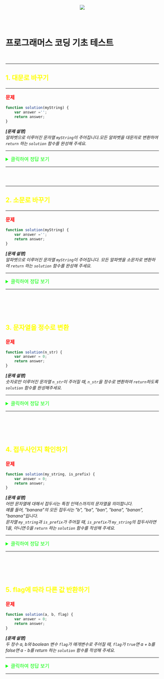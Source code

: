 <p align="center">
  <img src="https://file.newswire.co.kr/data/datafile2/thumb_640/2022/07/1994211446_20220703180818_7260737807.jpg">
</p>
<br /><br />

# 프로그래머스 코딩 기초 테스트

<br />

---
## <p style="color:yellow;">1. 대문로 바꾸기</p>
---
**<p style="color:red; font-size:16px;">문제</p>**

```javascript
function solution(myString) {
    var answer ='';
    return answer;
}
```

__*[문제 설명]*__<br />
*알파벳으로 이루어진 문자열 `myString`이 주어집니다.모든 알파벳을 대문자로 변환하여 `return` 하는 `solution` 함수를 완성해 주세요.*<br />

---

<details>
<summary style="color:lime; font-size:16px;">클릭하여 정답 보기</summary>
<div markdown="1"><br />

```javascript
//이 함수는 solution 이라는 함수로 정의 되어있고, myString 이라는 파라미터 즉, 매개변수를 받아서 처리하는 역할을 한다
function solution(myString) {

//한번 밖에 쓰지 않을거니 answer를 let으로 변수 선언, 매개변수 myString을 toUpperCase() 메서드를 사용하여 대문자로 변경 한 후 answer 변수에 값을 저장
let answer = myString.toUpperCase();

//변경된 값을 반환
return answer;
}
```
**<span style="font-size:20px; color:tomato">🧐 공부한 것 정리</span>**

>메서드 `toUpperCase()`는 대문자로 변환된 호출 문자열 값을 반환합니다(값이 문자열이 아닌 경우 문자열로 변환됨)

>영어로 된 문자열은 `toUpperCase()`, `toLowerCase()` 메서드를 사용하여 각각 대문자, 소문자로 변경할 수 있다.


</div>
</details>


---

<br /><br />

---
## <p style="color:yellow;">2. 소문로 바꾸기</p>
---

**<p style="color:red; font-size:16px;">문제</p>**

```javascript
function solution(myString) {
    var answer ='';
    return answer;
}
```

__*[문제 설명]*__<br />
*알파벳으로 이루어진 문자열 `myString`이 주어집니다. 모든 알파벳을 소문자로 변환하여 `return` 하는 `solution` 함수를 완성해 주세요.*

---

<details>
<summary style="color:lime; font-size:16px;">클릭하여 정답 보기</summary>
<div markdown="1">

```javascript
//이 함수는 solution 이라는 함수로 정의 되어있고, myString 이라는 파라미터 즉, 매개변수를 받아서 처리하는 역할을 한다
function solution(myString) {

    //한번 밖에 쓰지 않을거니 answer를 let으로 변수 선언, 매개변수 myString을 toLowerCase() 메서드를 사용하여 대문자로 변경 한 후 answer 변수에 값을 저장
    let answer = myString.toLowerCase();

    //값을 반환
    return answer;
}
```
**<span style="font-size:20px; color:tomato">🧐 공부한 것 정리</span>**

>메서드 `toLowerCase()`는 소문자로 변환된 호출 문자열 값을 반환합니다(값이 문자열이 아닌 경우 문자열로 변환됨)

>영어로 된 문자열은 `toUpperCase()`, `toLowerCase()` 메서드를 사용하여 각각 대문자, 소문자로 변경할 수 있다.


</div>
</details>


---
<br /><br />
---

## <p style="color:yellow;">3. 문자열을 정수로 변환</p>

**<p style="color:red; font-size:16px;">문제</p>**

```javascript
function solution(n_str) {
    var answer = 0;
    return answer;
}
```

__*[문제 설명]*__<br />
*숫자로만 이루어진 문자열 `n_str`이 주어질 때, `n_str`을 정수로 변환하여 `return`하도록 `solution` 함수를 완성해주세요.*

---

<details>
<summary style="color:lime; font-size:16px;">클릭하여 정답 보기</summary>
<div markdown="1"><br />

```javascript
//함수 solution은 n_str이라는 매개변수를 가진 함수로 정의한다
function solution(n_str) {

    //문자열을 정수로 변환해주는 과정 number 메서드를 사용하여 메서드 안에 매개변수를 담는다.
    let answer = Number(n_str);

    //값을 반환
    return answer;
}
```
**<span style="font-size:20px; color:tomato">🧐 공부한 것 정리</span>**
>`Number()`은 문자열을 숫자로 변환하는 함수

>숫자로 변환할 수 없는 값인 경우 NaN을 반환


</div>
</details>


------
<br /><br />
---

## <p style="color:yellow;">4. 접두사인지 확인하기</p>

**<p style="color:red; font-size:16px;">문제</p>**

```javascript
function solution(my_string, is_prefix) {
    var answer = 0;
    return answer;
}
```

__*[문제 설명]*__<br />
*어떤 문자열에 대해서 접두사는 특정 인덱스까지의 문자열을 의미합니다. <br /> 예를 들어, "banana"의 모든 접두사는 "b", "ba", "ban", "bana", "banan", "banana"입니다.<br />
문자열 `my_string`과 `is_prefix`가 주어질 때, `is_prefix`가 `my_string`의 접두사라면 1을, 아니면 0을 `return` 하는 `solution` 함수를 작성해 주세요.*

---

<details>
<summary style="color:lime; font-size:16px;">클릭하여 정답 보기</summary>
<div markdown="1"><br />

```javascript
// solution이라는 함수는 my_string, is_prefix 두개의 매개변수를 받는 함수로 정의
function solution(my_string, is_prefix) {

    //answer는 0을 저장한다
    let answer = 0;

    //조건문 활용
    //startsWith 호출하여 my_string이 is_prefix로 시작한다면 answer = 1로 저장
    if (my_string.startsWith(is_prefix)) {
        answer = 1;

    //true가 아니라면 answer를 반환
    } else {
        return answer;
    }
    return answer;
}
```
**<span style="font-size:20px; color:tomato">🧐 공부한 것 정리</span>**
>`.startsWith()`는 주어진 문자열이 특정 문자열로 시작하는지 확인한다

>주어진 문자열로 시작한다면 `true`, 아니면 `false`를 반환


</div>
</details>


---
<br /><br />
---

## <p style="color:yellow;">5. flag에 따라 다른 값 반환하기</p>

**<p style="color:red; font-size:16px;">문제</p>**

```javascript
function solution(a, b, flag) {
    var answer = 0;
    return answer;
}
```

__*[문제 설명]*__<br />
*두 정수 a, b와 boolean 변수 `flag`가 매개변수로 주어질 때, `flag`가 `true`면 a + b를 false면 a - b를 return 하는 `solution` 함수를 작성해 주세요.*

---

<details>
<summary style="color:lime; font-size:16px;">클릭하여 정답 보기</summary>
<div markdown="1"><br />

```javascript
//solution이라는 함수는 정수 a, b와 매개변수 flag를 받아서 처리하는 함수로 정의
function solution(a, b, flag) {
    //answer에 0을 저장
    let answer = 0;
    //flag가 'true'일 때 조건문 작성
    if (flag == true) {
        answer =  a + b;
    //flag가 'true'가 아닐 때
    } else {
        answer = a - b;
    }
    return answer;
}
```
**<span style="font-size:20px; color:tomato">🧐 공부한 것 정리</span>**
>`boolean 변수`란
어떤 프로그래밍 언어에도 존재하는 자료형, 값이 `true` 또는 `false`, 총 2개밖에 존재하지 않는 자료형, 바로 Boolean 자료형이다.

>이 변수는 `true` 또는 `false` 두 가지 값 중 하나를 가질 수 있다.


</div>
</details>


---
